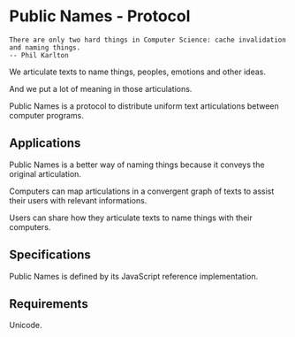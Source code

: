 Public Names - Protocol
====================
    There are only two hard things in Computer Science: cache invalidation and naming things. 
    -- Phil Karlton

We articulate texts to name things, peoples, emotions and other ideas.

And we put a lot of meaning in those articulations. 

Public Names is a protocol to distribute uniform text articulations between computer programs.

Applications
---
Public Names is a better way of naming things because it conveys the original articulation.

Computers can map articulations in a convergent graph of texts to assist their users with relevant informations.

Users can share how they articulate texts to name things with their computers.

Specifications
---
Public Names is defined by its JavaScript reference implementation.

Requirements
---
Unicode. 
